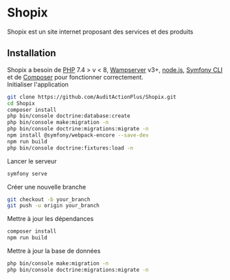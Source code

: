 # Shopix
Shopix est un site internet proposant des services et des produits
## Installation
Shopix a besoin de [PHP](https://wampserver.aviatechno.net/) 7.4 > v < 8, [Wampserver](https://wampserver.aviatechno.net/) v3+, [node.js](https://nodejs.org/fr/download/), [Symfony CLI](https://symfony.com/download) et de [Composer](https://getcomposer.org/download/) pour fonctionner correctement.  
Initialiser l'application
```sh
git clone https://github.com/AuditActionPlus/Shopix.git
cd Shopix
composer install
php bin/console doctrine:database:create
php bin/console make:migration -n
php bin/console doctrine:migrations:migrate -n
npm install @symfony/webpack-encore --save-dev
npm run build
php bin/console doctrine:fixtures:load -n
```

Lancer le serveur
```sh
symfony serve
```

Créer une nouvelle branche
```sh
git checkout -b your_branch
git push -u origin your_branch
```

Mettre à jour les dépendances
```sh
composer install
npm run build
```

Mettre à jour la base de données
```sh
php bin/console make:migration -n
php bin/console doctrine:migrations:migrate -n
```
